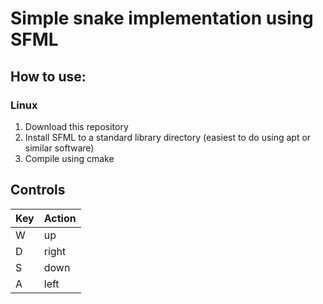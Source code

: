 # Simple snake implementation using SFML
## How to use:
### Linux
1. Download this repository
2. Install SFML to a standard library directory (easiest to do using apt or similar software)
3. Compile using cmake

## Controls
Key | Action
---|---
W | up
D | right
S | down
A | left
